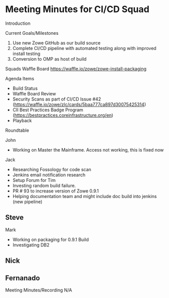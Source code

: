 # Meeting Minutes for CI/CD Squad

Introduction

Current Goals/Milestones

1. Use new Zowe GitHub as our build source
2. Complete CI/CD pipeline with automated testing along with improved install testing
3. Conversion to OMP as host of build

Squads Waffle Board
https://waffle.io/zowe/zowe-install-packaging

Agenda Items

- Build Status
- Waffle Board Review
- Security Scans as part of CI/CD Issue #42 (https://waffle.io/zowe/zlc/cards/5baa777ca897d30075425314)
- CII Best Practices Badge Program (https://bestpractices.coreinfrastructure.org/en)
- Playback

Roundtable

John
- Working on Master the Mainframe. Access not working, this is fixed now

Jack
- Researching Fossology for code scan
- Jenkins email notification research
- Setup Forum for Tim
- Investing random build failure.
- PR # 93 to increase version of Zowe 0.9.1
- Helping documentation team and might include doc build into jenkins (new pipeline)

Steve
-

Mark
- Working on packaging for 0.9.1 Build
- Investigating DB2

Nick
-

Fernanado
-

Meeting Minutes/Recording
N/A
